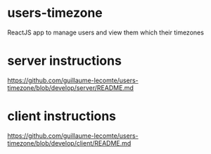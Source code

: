 # users-timezone

ReactJS app to manage users and view them which their timezones

# server instructions

https://github.com/guillaume-lecomte/users-timezone/blob/develop/server/README.md

# client instructions

https://github.com/guillaume-lecomte/users-timezone/blob/develop/client/README.md
